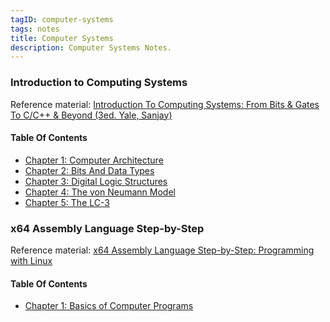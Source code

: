 ```yaml
---
tagID: computer-systems
tags: notes
title: Computer Systems
description: Computer Systems Notes.
---
```


### Introduction to Computing Systems

Reference material: [Introduction To Computing Systems: From Bits & Gates To C/C++ & Beyond (3ed. Yale, Sanjay)](https://www.amazon.com/Introduction-Computing-Systems-Gates-Beyond-dp-1260150534/dp/1260150534/ref=dp_ob_title_bk)

#### Table Of Contents

* [Chapter 1: Computer Architecture](intro-to-computing-systems/1-ComputerArchitecture)
* [Chapter 2: Bits And Data Types](intro-to-computing-systems/2-BitsAndDataTypes)
* [Chapter 3: Digital Logic Structures](intro-to-computing-systems/3-DigitalLogicStructures)
* [Chapter 4: The von Neumann Model](intro-to-computing-systems/4-TheVonNeumannModel)
* [Chapter 5: The LC-3](intro-to-computing-systems/5-LC3)

### x64 Assembly Language Step-by-Step

Reference material: [x64 Assembly Language Step-by-Step: Programming with Linux](https://www.amazon.com/x64-Assembly-Language-Step-Step/dp/1394155247/140-1234289-0539024)

#### Table Of Contents

* [Chapter 1: Basics of Computer Programs](x64-assembly-language/Ch1)
